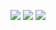 <p>
  <a href="https://uunwon.tistory.com" target="_blank"><img src="https://img.shields.io/badge/Tech_Blog-DD0B78?style=flat-square&logo=GitHub%20Sponsors&logoColor=white"/></a>
  <a href="https://apps.apple.com/kr/app/kabinett/id6670604670" target="_blank"><img src="https://img.shields.io/badge/Kabinett-%23000000.svg?style=flat-square&logo=Tinyletter&logoColor=white"/></a>
  <a href="mailto:keh52999@gmail.com" target="_blank"><img src="https://img.shields.io/badge/keh52999@gmail.com-EA4335?style=flat-square&logo=Gmail&logoColor=white"/></a>
</p>
